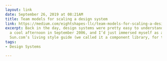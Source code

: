 ```yaml
---
layout: link
date: September 26, 2019 at 08:21AM
title: Team models for scaling a design system
link: https://medium.com/eightshapes-llc/team-models-for-scaling-a-design-system-2cf9d03be6a0
excerpt: Back in the day, design systems were pretty easy to understand. My day was
  a cool afternoon in September 2006, and I’d just immersed myself as a designer using
  Sun.com’s living style guide (we called it a component library, for the record).
tags:
- Design Systems

---
```

